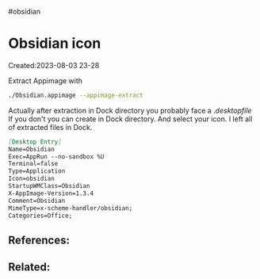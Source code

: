 #obsidian 

# Obsidian icon
Created:2023-08-03 23-28

Extract Appimage with
```bash
./Obsidian.appimage --appimage-extract
```


Actually after extraction in Dock directory you probably face a $.desktopfile$ If you don't you can create in Dock directory. And select your icon. I left all of extracted files in Dock.

```markdown
[Desktop Entry]
Name=Obsidian
Exec=AppRun --no-sandbox %U
Terminal=false
Type=Application
Icon=obsidian
StartupWMClass=Obsidian
X-AppImage-Version=1.3.4
Comment=Obsidian
MimeType=x-scheme-handler/obsidian;
Categories=Office;
```



## References:

## Related:



